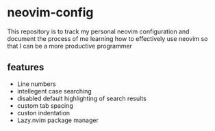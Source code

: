 # neovim-config
This repository is to track my personal neovim configuration and <br>
document the process of me learning how to effectively use neovim so <br>
that I can be a more productive programmer

## features

<ul>
<li>Line numbers</li>
<li>intellegent case searching</li>
<li>disabled default highlighting of search results</li>
<li>custom tab spacing</li>
<li>custon indentation</li>
<li>Lazy.nvim package manager</li>
</ul>
